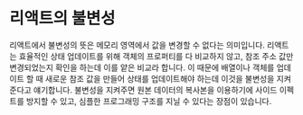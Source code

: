 # 리액트의 불변성
리액트에서 불변성의 뜻은 메모리 영역에서 값을 변경할 수 없다는 의미입니다. 리액트는 효율적인 상태 업데이트를 위해 객체의 프로퍼티를 다 비교하지 않고, 참조 주소 값만 변경되었는지 확인을 하는데 이를 얕은 비교라 합니다. 이 때문에 배열이나 객체를 업데이트 할 때 새로운 참조 값을 만들어 상태를 업데이트해야 하는데 이것을 불변성을 지켜준다고 얘기합니다. 불변성을 지켜주면 원본 데이터의 복사본을 이용하기에 사이드 이펙트를 방지할 수 있고, 심플한 프로그래밍 구조를 지닐 수 있다는 장점이 있습니다.